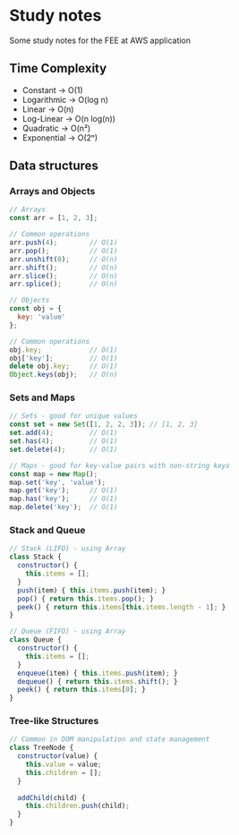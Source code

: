 # Study notes

Some study notes for the FEE at AWS application

## Time Complexity

- Constant -> O(1)
- Logarithmic -> O(log n)
- Linear -> O(n)
- Log-Linear -> O(n log(n))
- Quadratic -> O(n²)
- Exponential -> O(2ⁿ)

## Data structures

### Arrays and Objects

```js
// Arrays
const arr = [1, 2, 3];

// Common operations
arr.push(4);        // O(1)
arr.pop();          // O(1)
arr.unshift(0);     // O(n)
arr.shift();        // O(n)
arr.slice();        // O(n)
arr.splice();       // O(n)

// Objects
const obj = {
  key: 'value'
};

// Common operations
obj.key;            // O(1)
obj['key'];         // O(1)
delete obj.key;     // O(1)
Object.keys(obj);   // O(n)
```

### Sets and Maps

```js
// Sets - good for unique values
const set = new Set([1, 2, 2, 3]); // [1, 2, 3]
set.add(4);         // O(1)
set.has(4);         // O(1)
set.delete(4);      // O(1)

// Maps - good for key-value pairs with non-string keys
const map = new Map();
map.set('key', 'value');
map.get('key');     // O(1)
map.has('key');     // O(1)
map.delete('key');  // O(1)
```

### Stack and Queue

```js
// Stack (LIFO) - using Array
class Stack {
  constructor() {
    this.items = [];
  }
  push(item) { this.items.push(item); }
  pop() { return this.items.pop(); }
  peek() { return this.items[this.items.length - 1]; }
}

// Queue (FIFO) - using Array
class Queue {
  constructor() {
    this.items = [];
  }
  enqueue(item) { this.items.push(item); }
  dequeue() { return this.items.shift(); }
  peek() { return this.items[0]; }
}
```

### Tree-like Structures

```js
// Common in DOM manipulation and state management
class TreeNode {
  constructor(value) {
    this.value = value;
    this.children = [];
  }
  
  addChild(child) {
    this.children.push(child);
  }
}
````
